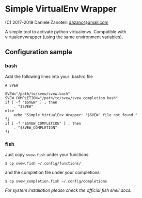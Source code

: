 # Simple VirtualEnv Wrapper #

(C) 2017-2019 Daniele Zanotelli
    dazano@gmail.com

A simple tool to activate python virtualenvs. Compatible with virtualenvwrapper
(using the same environment variables).


## Configuration sample ##

### bash

Add the following lines into your .bashrc file

```
# SVEW

SVEW="/path/to/svew/svew.bash"
SVEW_COMPLETION="/path/to/svew/svew_completion.bash"
if [ -f "$SVEW" ] ; then
    . "$SVEW"
else
    echo "Simple VirtualEnv Wrapper: '$SVEW' file not found."
fi
if [ -f "$SVEW_COMPLETION" ] ; then
    . "$SVEW_COMPLETION"
fi
```



### fish

Just copy `svew.fish` under your functions:

```
$ cp svew.fish ~/.config/functions/
```

and the completion file under your completions:

```
$ cp svew_completion.fish ~/.config/completions
```

*For system installation please check the official fish shell docs.*
